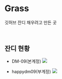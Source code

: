 # Grass
깃허브 잔디 채우려고 만든 곳

<br>

## 잔디 현황
- DM-09(본계정)
<a href='https://github.com/DM-09'><img src="https://ghchart.rshah.org/DM-09" /></a>

- happydm09(부계정)
<a href='https://github.com/happydm09'><img src="https://ghchart.rshah.org/happydm09" /></a>
